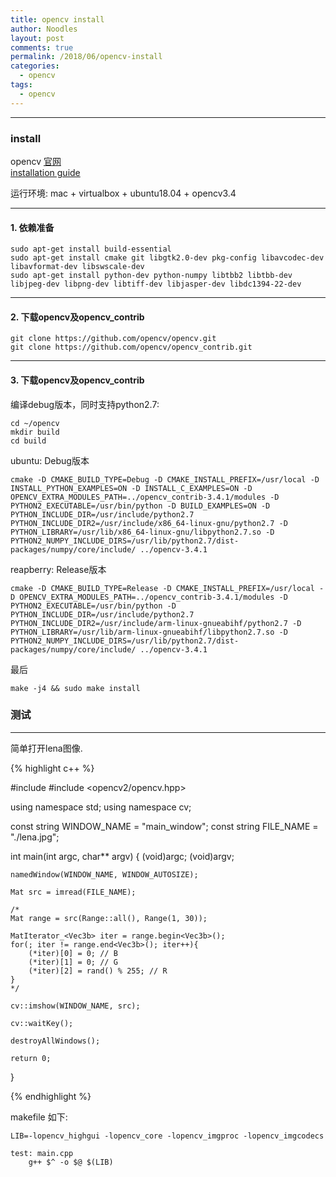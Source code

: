 ```yaml
---
title: opencv install
author: Noodles
layout: post
comments: true
permalink: /2018/06/opencv-install
categories:
  - opencv
tags:
  - opencv
---
```


<!--more-->

 ---------------------------------------------------

### install
  opencv [官网]("https://opencv.org")   
  [installation guide]("https://docs.opencv.org/3.4.1/d7/d9f/tutorial_linux_install.html")

  运行环境:
    mac + virtualbox + ubuntu18.04 + opencv3.4

-----------------------------------
#### 1. 依赖准备

    sudo apt-get install build-essential
    sudo apt-get install cmake git libgtk2.0-dev pkg-config libavcodec-dev libavformat-dev libswscale-dev
    sudo apt-get install python-dev python-numpy libtbb2 libtbb-dev libjpeg-dev libpng-dev libtiff-dev libjasper-dev libdc1394-22-dev

----------------------------------
#### 2. 下载opencv及opencv_contrib

    git clone https://github.com/opencv/opencv.git
    git clone https://github.com/opencv/opencv_contrib.git

-----------------------------------
#### 3. 下载opencv及opencv_contrib
  
  编译debug版本，同时支持python2.7:

    cd ~/opencv
    mkdir build
    cd build

  ubuntu: Debug版本

    cmake -D CMAKE_BUILD_TYPE=Debug -D CMAKE_INSTALL_PREFIX=/usr/local -D INSTALL_PYTHON_EXAMPLES=ON -D INSTALL_C_EXAMPLES=ON -D OPENCV_EXTRA_MODULES_PATH=../opencv_contrib-3.4.1/modules -D PYTHON2_EXECUTABLE=/usr/bin/python -D BUILD_EXAMPLES=ON -D PYTHON_INCLUDE_DIR=/usr/include/python2.7 PYTHON_INCLUDE_DIR2=/usr/include/x86_64-linux-gnu/python2.7 -D PYTHON_LIBRARY=/usr/lib/x86_64-linux-gnu/libpython2.7.so -D PYTHON2_NUMPY_INCLUDE_DIRS=/usr/lib/python2.7/dist-packages/numpy/core/include/ ../opencv-3.4.1

 reapberry: Release版本

    cmake -D CMAKE_BUILD_TYPE=Release -D CMAKE_INSTALL_PREFIX=/usr/local -D OPENCV_EXTRA_MODULES_PATH=../opencv_contrib-3.4.1/modules -D PYTHON2_EXECUTABLE=/usr/bin/python -D PYTHON_INCLUDE_DIR=/usr/include/python2.7 PYTHON_INCLUDE_DIR2=/usr/include/arm-linux-gnueabihf/python2.7 -D PYTHON_LIBRARY=/usr/lib/arm-linux-gnueabihf/libpython2.7.so -D PYTHON2_NUMPY_INCLUDE_DIRS=/usr/lib/python2.7/dist-packages/numpy/core/include/ ../opencv-3.4.1

  最后

    make -j4 && sudo make install

### 测试
 ---------------------------------------------------
  简单打开lena图像.

  {% highlight c++ %}

#include <iostream>
#include <opencv2/opencv.hpp>

using namespace std;
using namespace cv;

const string WINDOW_NAME = "main_window";
const string FILE_NAME = "./lena.jpg";

int main(int argc, char** argv)
{
    (void)argc;
    (void)argv;

    namedWindow(WINDOW_NAME, WINDOW_AUTOSIZE);

    Mat src = imread(FILE_NAME);

    /*
    Mat range = src(Range::all(), Range(1, 30));

    MatIterator_<Vec3b> iter = range.begin<Vec3b>();
    for(; iter != range.end<Vec3b>(); iter++){
        (*iter)[0] = 0; // B
        (*iter)[1] = 0; // G
        (*iter)[2] = rand() % 255; // R
    }
    */

    cv::imshow(WINDOW_NAME, src);

    cv::waitKey();

    destroyAllWindows();

    return 0;
}

  {% endhighlight %}


makefile 如下:

    LIB=-lopencv_highgui -lopencv_core -lopencv_imgproc -lopencv_imgcodecs

    test: main.cpp
        g++ $^ -o $@ $(LIB)

